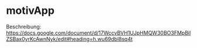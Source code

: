 # motivApp
Beschreibung: https://docs.google.com/document/d/17WccvBVH1UJpHMQW30BO3FMpBilZSBax0yrKcAwnNyk/edit#heading=h.wu69dbl8sq4t
